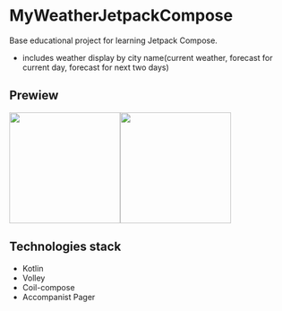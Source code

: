 # MyWeatherJetpackCompose
Base educational project for learning Jetpack Compose.
- includes weather display by city name(current weather, forecast for current day, forecast for next two days)
## Prewiew
<div style="display: flex; flex-wrap: wrap;">
  <img src="https://www.dropbox.com/scl/fi/ggrtcv141kz7eg0y6jb6r/my_weather_jc_main.jpg?rlkey=xfxqi3sd63y9u16o5n2gc33a2&raw=1" width="198" height="auto"/>
	<img src="https://www.dropbox.com/scl/fi/6yh44yjdiq5wpthqyaclv/my_weather_jc_forecast.jpg?rlkey=057ooctmcs05e2gfxu64eech7&raw=1" width="198" height="auto"/>
</div>

## Technologies stack
- Kotlin
- Volley
- Coil-compose
- Accompanist Pager
